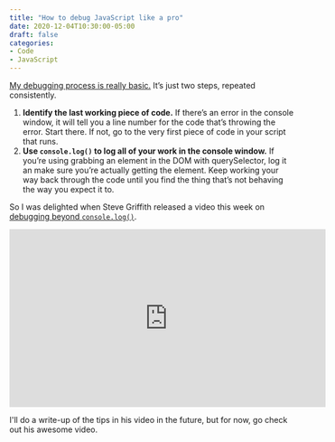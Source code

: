 ```yaml
---
title: "How to debug JavaScript like a pro"
date: 2020-12-04T10:30:00-05:00
draft: false
categories:
- Code
- JavaScript
---
```


[My debugging process is really basic.](/a-process-for-debugging-your-javascript/) It’s just two steps, repeated consistently.

1. **Identify the last working piece of code.** If there’s an error in the console window, it will tell you a line number for the code that’s throwing the error. Start there. If not, go to the very first piece of code in your script that runs.
2. **Use `console.log()` to log all of your work in the console window.** If you’re using grabbing an element in the DOM with querySelector, log it an make sure you’re actually getting the element. Keep working your way back through the code until you find the thing that’s not behaving the way you expect it to.

So I was delighted when Steve Griffith released a video this week on [debugging beyond `console.log()`](https://www.youtube.com/watch?v=VQ7SUjYj4r0).

<iframe width="560" height="315" src="https://www.youtube.com/embed/VQ7SUjYj4r0" frameborder="0" allow="accelerometer; autoplay; clipboard-write; encrypted-media; gyroscope; picture-in-picture" allowfullscreen></iframe>

I'll do a write-up of the tips in his video in the future, but for now, go check out his awesome video.